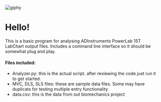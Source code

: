 ![giphy](https://github.com/user-attachments/assets/01a001f4-487f-48e7-aaf3-5bcb032ca82c)
# Hello!
This is a basic program for analysing ADInstruments PowerLab 15T LabChart output files. Includes a command line interface so it should be somewhat plug and play. 

#### Files included:
- Analyzer.py: this is the actual script. after reviewing the code just run it to get started.
- MVC, DLS, SLS files: these are sample data files. Some may have duplicats for testing multiple entry functionality
- data.csv: this is the data from out biomechanics project
